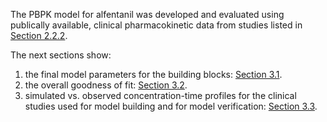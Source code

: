 The PBPK model for alfentanil was developed and evaluated using publically available, clinical pharmacokinetic data from studies listed in [Section 2.2.2](#clinical-data).

The next sections show:

1. the final model parameters for the building blocks: [Section 3.1](#final-input-parameters).
2. the overall goodness of fit: [Section 3.2](#diagnostics-plots).
3. simulated vs. observed concentration-time profiles for the clinical studies used for model building and for model verification: [Section 3.3](#ct-profiles).

